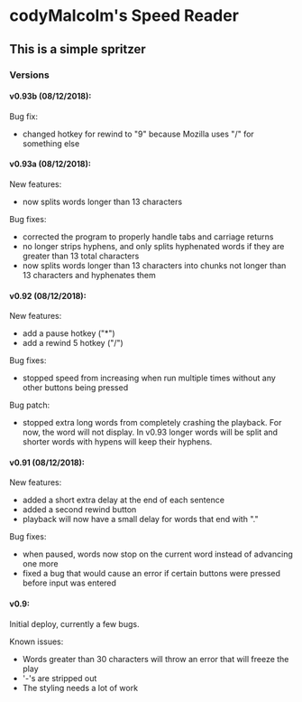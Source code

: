 # codyMalcolm's Speed Reader

## This is a simple spritzer

### Versions

#### v0.93b (08/12/2018):

Bug fix:
- changed hotkey for rewind to "9" because Mozilla uses "/" for something else

#### v0.93a (08/12/2018):

New features:
- now splits words longer than 13 characters

Bug fixes:
- corrected the program to properly handle tabs and carriage returns
- no longer strips hyphens, and only splits hyphenated words if they are greater than 13 total characters
- now splits words longer than 13 characters into chunks not longer than 13 characters and hyphenates them

#### v0.92 (08/12/2018):

New features:
- add a pause hotkey ("\*")
- add a rewind 5 hotkey ("/")

Bug fixes:
- stopped speed from increasing when run multiple times without any other buttons being pressed

Bug patch:
- stopped extra long words from completely crashing the playback. For now, the word will not display. In v0.93 longer words will be split and shorter words with hypens will keep their hyphens.

#### v0.91 (08/12/2018):

New features:
- added a short extra delay at the end of each sentence
- added a second rewind button
- playback will now have a small delay for words that end with "."

Bug fixes:
- when paused, words now stop on the current word instead of advancing one more
- fixed a bug that would cause an error if certain buttons were pressed before input was entered


#### v0.9:

Initial deploy, currently a few bugs.

Known issues:
* Words greater than 30 characters will throw an error that will freeze the play
* '-'s are stripped out
* The styling needs a lot of work
